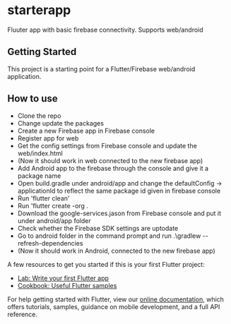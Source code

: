# starterapp

Fluuter app with basic firebase connectivity. Supports web/android

## Getting Started

This project is a starting point for a Flutter/Firebase web/android application.


## How to use
- Clone the repo
- Change update the packages
- Create a new Firebase app in Firebase console
- Register app for web
- Get the config settings from Firebase console and update the web/index.html
- (Now it should work in web connected to the new firebase app)
- Add Android app to the firebase through the console and give it a package name
- Open build.gradle under android/app and change the defaultConfig -> applicationId to reflect the same package id given in firebase console
- Run 'flutter clean'
- Run 'flutter create -org <package domain> .
- Download the google-services.jason from Firebase console and put it under android/app folder
- Check whether the Firebase SDK settings are uptodate 
- Go to android folder in the command prompt and run .\gradlew --refresh-dependencies
- (Now it should work in Android, connected to the new firebase app)

A few resources to get you started if this is your first Flutter project:

- [Lab: Write your first Flutter app](https://flutter.dev/docs/get-started/codelab)
- [Cookbook: Useful Flutter samples](https://flutter.dev/docs/cookbook)

For help getting started with Flutter, view our
[online documentation](https://flutter.dev/docs), which offers tutorials,
samples, guidance on mobile development, and a full API reference.
